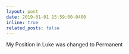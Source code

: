 ```yaml
---
layout: post
date: 2019-01-01 15:59:00-0400
inline: true
related_posts: false
---
```


My Position in Luke was changed to Permanent